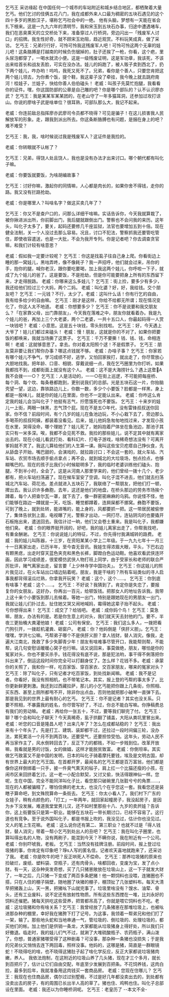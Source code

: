 ﻿乞丐王 
采访缘起 
在中国任何一个城市的车站附近和城乡结合地区，都栖聚着大量乞丐。他们乞讨的伎俩五花八门，我在成都外来人口最为稠密的五块石遇见的这个四十多岁的黑脸汉子，堪称乞丐社会中的一绝。 
他有头脑，梦想有一天能在省会扎下根来。这是一九九六年的清明节，我和宋玉到五块石办事，归途中遭遇堵车，我们在恶臭熏天的立交桥处下来，准备穿过人行桥洞，旁边闪出一「残废军人讨口」的招牌。我生性好奇，就不顾宋玉劝阻，趋近观赏。不料玩笑成真，做了采访。 
乞丐王：兄弟行行好，可怜可怜我这残废军人吧！可怜可怜这两个无辜的娃儿吧！这条胳膊是打越南的时候负伤锯掉的，肚子还挨了一枪，你看，这个疤，里头尿泡都穿了，一喝水就流小便。这是一级残废证明，这是军功章，我该死，不该出来给首长和战友丢脸，可实在没办法。娃儿的妈跑了，被人贩子卖到西北了，扔下两个娃儿，咋办哟！呜呜，我死又死不了。兄弟，看你是个善人，只要您肯把这两个娃儿领去，为你煮个饭，提个鞋，我这辈子没了牵挂，我今晚上就去跳府南河！桂娃子，兰娃子，快给你善人伯伯磕头！
老威：叫孩子先莫忙抱腿，我看看你的证件。嘿，你这国防部的公章是自己雕的吧？你是哪个部队的？认不认识廖亦武？
乞丐王：我是某某军某某团的，在老山守了一年多猫耳洞，还参加过攻打谅山。你说的廖啥子武是啥单位？很耳熟，可部队那么大，我记不起来。

老威：你连前敌总指挥廖亦武廖司令员都不晓得？可见是骗子！在这儿损害我人民解放军的形象。走，跟我到派出所去。你这条断胳膊也有问题，是捆在身上的吧？难不难受？

乞丐王：我，我，啥时候说过我是残废军人？这证件是我捡的。

老威：你转眼就不认帐了？

乞丐王：兄弟，得饶人处且饶人，我也是没有办法才出来讨口。哪个朝代都有叫化子嘛。

老威：你要饭就要饭，为啥胡编故事？

乞丐王：讨好你嘛，激起你的同情嘛，人心都是肉长的，如果你舍不得钱，走你的路。我又没有拦路抢劫。

老威：你是哪里人？叫啥名字？做这买卖几年了？

乞丐王：你又不是查户口的，问那么详细干啥嘛。实话告诉你，今天我就算栽了，被你揪进派出所，你前脚出门，我后腿就跟倒出门。警察也不会问我的来历。这年头，叫化子太多了，要关，起码还要修几千座监狱，法官也要增加五到十倍。现在健全法制，关一个人没过去那么容易。况且，讨口不犯法，警察抓我还要管吃管住，即使收容遣送，也是一大批，不会为我开专列。你是记者吧？你去调查贪官嘛，和我们计较有啥意思？

老威：假如我一定要计较呢？ 
乞丐王：你这是找虱子往自己身上爬。你看街边上睡的那一窝娃儿，黑咕弄咚，像不像耗子？我一声招呼，他们就会过来，吊你的手，抱你的腿，喊你老汉，跟你要吃要喝，加上我这两个娃儿，你呼啦一下子，就成了九个娃儿的爸了。这是要饭，不是抢劫，但是你可能要把身上所有的东西留下来，才走得脱路。 
老威：你哪来这么多娃儿？ 
乞丐王：街上捡，要多少有多少，我还给他们捡过三个大妈，两个二妈。 
老威：叫化婆？好，好，我给钱。交个朋友吧？ 
乞丐王：一元钱？不行，太少了。老威：这叫什么话！你有行乞的自由，我有给多给少的自由嘛。 
乞丐王：刚才是这样，你给不给都无所谓；现在情况变化了，你这人太不地道。 
老威：你想要多少？ 
乞丐王：你不是说要和我交朋友么？「在家靠父母，出门靠朋友」，今天我在落难之中，朋友你就看着办。我是九个娃儿的爸，再加上三个大老婆，两个二老婆，一共十五口人，你最起码得一人赏一块钱吧？ 
老威：小意思。这是五十块钱，零头别找啦。 
乞丐王：好，今天遇上大爷了！娃儿们都过来磕头！ 
老威：慢！朋友，这就是你的不对了，如果你把要饭的都唤来，我就当场撕了这票子。 
乞丐王：千万不要撕！钱、钱、钱，命相连啊！ 
老威：这就够意思了。拿去。你对着太阳照个逑！不是假票子。 
乞丐王：朋友莫非要让我们帮你办事？哪这点钱就不够。 
老威：办啥子事？ 
乞丐王：你家若有哪个娃儿不争气，学习成绩不好，逃学，又怕回家挨打，就出走了，你尽管放心大胆地找我。把年龄、口音、相貌、穿戴说细一点，我在乞丐圈里为你打听。如果我都找不到，成都街面上就没有这个人。 
老威：这不是大海捞针么？遇上这堥A我不会拨一一○？ 
乞丐王：人是活动的，一一○在街上巡逻，不可能把每座桥、每个洞、每个坎、每条巷都跑到，更别说我们的总部。光是五块石这一片，你抬脑壳望一望，这边，靠铁路边儿上，你数一数，多少个小要饭？脸都是一样黑，身上都是一股味儿，就是你的娃儿在里面，你也不一定能认出来。 
老威：你咋这么肯定我的娃儿会当叫化子？他挺有志气，拧愿饿死也不要饭。 
乞丐王：十来岁的娃儿一上街，两眼一抹黑，志气顶个屁。现在不是五○年代，没有雷锋叔叔送你回家。你不信？前段时间，有个几岁的娃儿在鱼池边玩，不小心栽下去了，旁边那么多喝茶的叔叔阿姨，都装着没看见。后来，娃儿他妈急匆匆地找过来，才发现小孩在水里，哭得没命，哪个理她了？娃儿死了，她妈抱着尸体坐在鱼池边，那池子其实只有一米多深。唉，我都不会见死不救。我捡的那些娃儿，说不定其中就有离家出去的。现在小娃儿看武打处、看科幻片、打电子游戏，啥稀奇想法没有？可离开爹妈就不灵了。我这儿算给他们的人生第一课。我叫这些宝贝疙瘩自己挣伙食，先从舔盘子开始，嘴巴甜的，会演戏的，就拉路讨口；不会这一套的，就火车站、汽车站、农贸市场去顺手偷点拿点；再不会，就到城北的大垃圾场，刨点捡点，也够糊嘴巴的。现在的孩子比我们小时候聪明多了，我的临时老婆训练他们磕头、抱腿，不到半小时，全会了。这是从河南人那里学来的，他们曾经一拨十几个，老少都有，把火车站扫荡遍了。现在候车室安了空调，叫化子混不进去，他们就去扫荡城北汽车站、荷花池。差点就进入五块石了，我联络了一帮朋友，把他们打一顿，撵出去。我认识许多彝胞，去年，这还是他们的地盘，在桥头那边的劳务市场挨个蹲着，每个人把查尔瓦一罩，就下去了，像一群密密麻麻的乌鸦。你说怪不怪，他们能够在路边一蹲就是一天，吃饭、睡觉都蹲着，连屙屎都不挪窝。彝胞不要饭，可到了晚上，就到处转，能进嘴的，能上身的，风都要抓一把。这一带居民被偷惨了，集体告状到上面，电视曝了光，警察才出动，一网打尽，连钻阴沟的也要撬开石板拖出来，遣送回去。我估计过一晌，他们又会卷土重来。我是叫化子，我都嫌他们臭。 
老威：你的眼界挺开阔的，好吧，我的娃儿离家出走了，你帮我找吧，有重金酬谢。 
乞丐王：你说说娃儿的特征，不过，你先得付我满城转的路费。 
老威：我的娃儿叫陈器，十三岁，在资阳某某小学上二年级。于一九九七年十一月三十一日离家出走，已历半年，至今杳无音讯。我娃生得浓眉大眼，平头，下巴右边有颗黑痣，出走时穿天蓝色夹克和黑色长裤，脚蹬白色运动鞋。他喜欢看武侠连环画，因此学习成绩差，很爱模仿武侠人物打班上同学，由于受家长和老师的联合严厉批评，赌气离家出走，留言要「上少林寺学中国功夫」。 
乞丐王：你这娃儿的照片我见过，在火车站出口墙边贴着呢。朋友，我是干啥的？所有车站类似的寻人启事我都背得滚瓜烂熟，你拿我开玩笑？ 
老威：这个，这个……。 
乞丐王：你到底有啥事？老威：这个……。 
乞丐王：不好说？我猜到了。肯定你是失恋了，要报复你的女朋友。这好办，你再出一百元，给顿饭钱。把那女人的地址告诉我。我带上这十来个小要饭到那儿去候着。等她一出门，特别是跟她现在的男朋友一出门，我就让娃儿们扑过去，扯住她又哭又闹地喊妈，霉得她这辈子抬不起头。 
老威：亏你想得出来！ 
乞丐王：成交了？给钱吧。 
老威：成你妈个鸟！ 
乞丐王：莫急嘛，朋友，办法有的是。若是你生意上的对头，我们就天天去封他的门。要不，半夜三更抬桶大粪灌他娘！ 
老威：公司有保安。 
乞丐王：我们这么多人，一拨把看门狗引开，一拨趁机灌粪、砸窗户。 
老威：你？他妈倒是「侠肝义胆」。乞丐王：嘿嘿，学洪七公嘛。丐帮弟子哪个不是侠肝义胆？拿人钱财，替人消灾。像我，走遍大江南北，挽救了多少失脚青少年！朋友有啥难事尽管开口，我能帮则帮，不能帮，说几句安慰话暖暖心窝子也行嘛。话又说回来，事莫做绝，朋友，哪怕是你的冤家对头，你也不要买杀手。钱花得没有底不说，那是犯法哟，事干得不俐落把你抖出来了，倒运这段时间你完全可以打翻身仗了。怎么样？花钱不多。老威：承蒙你的关照了，我和你一样，吃百家饭、穿百家衣、交百家朋友，哪来的冤家对头？乞丐王：除了叫化子，只有记者才吃百家饭，到处找新闻嘛。 
老威：我不是记者。你看好，我没有照相机，也不带笔记本。其实，报上登的丐帮的事太多了，比你更新鲜更刺激。我还到过西藏拉萨，那儿的小乞丐能把你跟上几条街，你照相、买东西、甚至上厕所都甩不开，除非你出点血，否则他就把那小破琴一直弹下去。那是我见到的世界上最有耐心的乞丐。 
乞丐王：你不是记者？其实也没关系。只要不照相，不暴露我的姓名，你尽管写好了，不过，你总不能白写嘛。你挣稿费总有我们的劳动嘛。 
老威：再给你一张五十，不过，要等我们聊完了付。 
乞丐王：聊？哪个会和叫化子聊天？今天真稀奇，虱子拱翻了铺盖，大阳从粪坑里冒出来。 
老威：听您的口音是隆昌人吧？出来几年了？怎么在成都站稳的？ 
乞丐王：我出来有十个年头了。先是打工、建筑、装卸都干过，还拉过一段时间偏三轮，没办法，累死累活一个月不到两百块。还要受气，还要担惊受怕。这年头，劳动人民不再当家作主了，风水倒转回去了，反正下力的都贱，不如一步贱到位。改革开放嘛，我看就是男的讨饭，女的做娼，这样才能脱贫致富。 
老威：你倒坦率。其实做乞丐致富又不是中国的发明，日本的叫化子骑着摩托要钱，埃及是文明古国，却有世界上最大的乞丐王国。在首都开罗，最闻名的乞丐王都是百万富翁，他们都是像你这样倒绑着一只手，披一件臭气熏天的毡子，肩上扛一个比猫还瘦的小孩，在闹市区来回挤着乞讨。这一老一小配合默契，又讨又偷，快活得跟神仙一样。您呢，生在中国，完全不能同洋叫化子比，看您那只破碗里几张脏兮兮的角票……，现在的人都被骗精了，哪怕信佛的老太太，也没几个在乎您这一套。我看您还是装瞎子算命吧，到文殊院算命一条街去。 
乞丐王：你太小看人了。我们村下广东的女娃子，稍有点颜色的，「打工」一年两年，就回家起幢房子，我没起房子，是因为乡下没发展。难道我堂堂男儿汉，还不如村里那些十八、九岁的卖屄娃？告诉你，这上街要饭只是第一职业。能够在五块石一带长期讨口，已经不容易了。这行道也有竞争。至于说外国叫化子，都是书报上吹的，我没见过，估计你也没见过。文人的笔上生花嘛。 
老威：这么说你还有第二、第三职业？也就不过是「得人钱财，替人消灾」带着一帮小乞丐到处出人的丑吧？ 
乞丐王：我在叫化子圈里，也算叫得出名的人物，没有两刷子，能混到今天？不瞒你说，我在附近有一个公司。 
老威：你别吓唬我，老板。 
乞丐王：当然没有挂牌注册。前段时间，报上登过垃圾猪的事，你肯定有印象吧？琤s人写的匿名信，记者欢天喜地就跑来了，还采访了我。 
老威：你是吹牛的吧？反正哄死人不偿命。 
乞丐王：那养垃圾猪的原来也捡破烂，废纸、塑料袋、空瓶子，还有肉骨头，啥都回收，变废为宝，发了点小财。有一天，这杂种突发奇想，买了几只猪崽敞放在垃圾山上，这一下子就发大财了，一年之后，几只猪一下变成了两百多条肥猪！他一颗饲料也没喂，连猪圈也不搭，只在人住的棚子隔壁，随地圈了块猪的棚子，棚顶扯了几张塑料布。每天大清早把猪轰上山，天一黑，把猪吆下山就完事了。垃圾里啥没有？馊水、油荤、骨头，还有工业废料，说不定还有放射性物质。所有这些东西搅在一堆，比刘永好的饲料还催肥。猪每天拱吃这些营养，把胃都吊高了，你就是喂它饲料也不吃。老威：这垃圾猪和你有啥关系？乞丐王：我曾经放了几条猪崽在那堆垃圾上，也被吆进那杂种的棚里，幸好我在猪胯下打了记号。为这事，我领着一帮弟兄和他们打了一架，输了。那些地头蛇和当地串通一气，管垃圾的、倒垃圾的、处理垃圾的，都买他们的帐。加上他们是供销一条龙，大家都能从垃圾猪身上得好处，所以我们只好撤退。临走时，我的娃儿们气不过，就涮了大堆硫酸瓶子、农药瓶子，满山泼了。你想，普通家猪哪受得了这种剧毒？可没事，那杂种一条猪也没损失；于是我的兄弟伙又悄悄去连下两回毒，照样没事。他妈的，这哪是猪，简直是一群眼镜蛇！不晓得吃的啥，也不晓得这猪肚子起了啥化学反应，反正大家都说垃圾猪肉嫩，养人。 
我依法炮制，在这附近的垃圾山养了几头猪，现在才三个多月，就长到百把斤了，估计让它们自由交配，年底至少发展到百把条。不花饲养钱，这肉白捡，最多到后年，我就准备用这肉钱买一套商品房。 
老威：您现在住哪儿？ 
乞丐王：我现在也住商品房，偶尔过过别墅瘾，不过是好几年都没卖出去的，到处都有没卖出去的房子，有的周围已长出半人高的草了。猪也住、鸡鸭也住。叫化子总部设在里面。 
老威：我还以为你睡桥洞呢。 
乞丐王：老皇历了
--本文不全-
